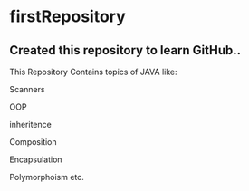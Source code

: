# firstRepository
## Created this repository to learn GitHub..

This Repository Contains topics of JAVA like:

Scanners

OOP

inheritence

Composition

Encapsulation

Polymorphoism etc.
